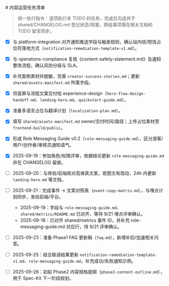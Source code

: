 ﻿﻿# 内容运营任务清单
> 统一执行指令：逐项执行本 TODO 的任务，完成后勾选并于 shared/CHANGELOG.md 登记状态/阻塞，跨组事项需在相关文档和 TODO 留言同步。

- [x] 与 platform-integration 对齐通知推送字段与触发规则，确认站内信/短信占位符落地方式（`notification-remediation-template-v1.md`）。
- [x] 与 operations-compliance 复核《content-safety-statement.md》及通知整改流程，确认风险分级与 SLA。
- [x] 补充案例素材并脱敏，完善 `creator-success-stories.md`；更新 `shared/assets-manifest.md` 所需字段。
- [x] 将首屏与流程文案交付给 experience-design（`hero-flow-design-handoff.md`、`landing-hero.md`、`quickstart-guide.md`）。
- [x] 准备多语言占位与翻译计划（`localization-plan.md`）。
- [x] 填写 `shared/assets-manifest.md` owner/交付时间/路径；上传占位素材至 `frontend-build/public`。
- [x] 形成 Role Messaging Guide v0.2（`role-messaging-guide.md`），区分游客/用户/创作者/审核员通知语气。
- [x] 2025-09-19：参加角色/权限评审，依据结论更新 `role-messaging-guide.md` 并在 CHANGELOG 留痕。
- [ ] 2025-09-20：与体验/前端核对高保真文案，若图文有改动，24h 内更新 `landing-hero.md` 等文档。
- [ ] 2025-09-21：完成事件 → 文案对照表（`event-copy-matrix.md`），与埋点计划同步，发给前端/平台。
  - 2025-09-19：字段与 `role-messaging-guide.md`、`shared/metrics/README.md` 已对齐，等待 9/21 埋点评审确认。
  - 2025-09-18：已对齐 shared/metrics 事件 ID，并补充 role-messaging-guide.md 对应行，待 9/21 评审确认。
- [ ] 2025-09-23：准备 Phase1 FAQ 更新稿（`faq.md`），新增补扣/加速相关问答。
- [ ] 2025-09-25：结合联调结果更新 `notification-remediation-template-v1.md`、`role-messaging-guide.md`，补充成功/失败通知示例。
- [ ] 2025-09-26：初拟 Phase2 内容规格提纲（`phase2-content-outline.md`），用于 Spec-Kit 下一阶段规划。


